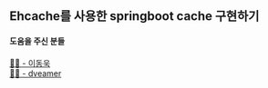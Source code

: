 ## Ehcache를 사용한 springboot cache 구현하기

#### 도움을 주신 분들
[🙇🏻 - 이동욱](https://jojoldu.tistory.com/57)  
[🙇🏻‍ - dveamer](http://dveamer.github.io/backend/SpringCacheable.html)